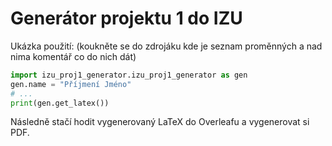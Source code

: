 # Generátor projektu 1 do IZU

Ukázka použití: (koukněte se do zdrojáku kde je seznam proměnných a nad nima komentář co do nich dát)

```python
import izu_proj1_generator.izu_proj1_generator as gen
gen.name = "Příjmení Jméno"
# ...
print(gen.get_latex())
```

Následně stačí hodit vygenerovaný LaTeX do Overleafu a vygenerovat si PDF.